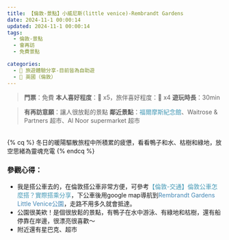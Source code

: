 ```yaml
---
title: 【倫敦-景點】小威尼斯(little venice)-Rembrandt Gardens
date: 2024-11-1 00:00:14
updated: 2024-11-1 00:00:14
tags:
  - 倫敦-景點
  - 會再訪
  - 免費景點  

categories: 
  - 🌴 旅遊體驗分享-目前皆為自助遊
  - 🥥 英國（倫敦） 
---
```

>**門票**：免費
>**本人喜好程度**：🌝 x5，旅伴喜好程度：🌝 x4
>**遊玩時長**：30min
<!-- more -->
>**有再訪意願**：讓人很放鬆的景點
>**鄰近景點**：<font color=#4599B6>福爾摩斯紀念館</font>、Waitrose & Partners 超市、Al Noor supermarket 超市

<br>
{% cq %} 冬日的暖陽驅散旅程中所積累的疲憊，看看鴨子和水、枯樹和綠地，放空思緒為靈魂充電 {% endcq %}
<br>

### 參觀心得：
+ 我是搭公車去的，在倫敦搭公車非常方便，可參考<font color=#4599B6>【倫敦-交通】倫敦公車怎麼搭？實際搭乘分享</font>，下公車後用google map導航到<font color=#4287B5>Rembrandt Gardens Little Venice公園</font>，走路不用多久就會抵達。
+ 公園很美欸！是個很放鬆的景點，有鴨子在水中游泳、有綠地和枯樹，還有船停靠在岸邊，很漂亮很喜歡～
+ 附近還有星巴克、超市 